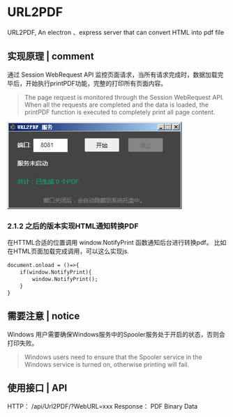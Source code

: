 # URL2PDF
URL2PDF,  An electron 、express server that can convert HTML into pdf file
## 实现原理 | comment
通过 Session WebRequest API 监控页面请求，当所有请求完成时，数据加载完毕后，开始执行printPDF功能，完整的打印所有页面内容。
> The page request is monitored through the Session WebRequest API. When all the requests are completed and the data is loaded, the printPDF function is executed to completely print all page content.

![UI](https://github.com/HeiSir2014/URL2PDF/raw/main/static/imgs/ui.png)

### 2.1.2 之后的版本实现HTML通知转换PDF

在HTTML合适的位置调用 window.NotifyPrint 函数通知后台进行转换pdf。
比如在HTML页面加载完成调用，可以这么实现js.

```
document.onload = ()=>{
    if(window.NotifyPrint){
        window.NotifyPrint();
    }
}

```

## 需要注意 | notice
Windows 用户需要确保Windows服务中的Spooler服务处于开启的状态，否则会打印失败。
> Windows users need to ensure that the Spooler service in the Windows service is turned on, otherwise printing will fail.
## 使用接口 | API

HTTP：      /api/Url2PDF/?WebURL=xxx
Response：  PDF Binary Data